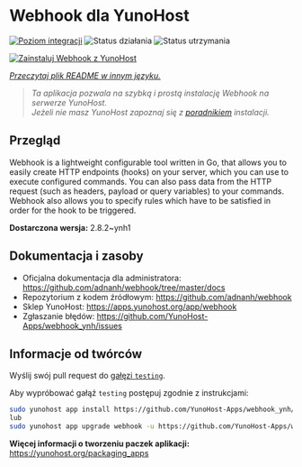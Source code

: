 <!--
To README zostało automatycznie wygenerowane przez <https://github.com/YunoHost/apps/tree/master/tools/readme_generator>
Nie powinno być ono edytowane ręcznie.
-->

# Webhook dla YunoHost

[![Poziom integracji](https://apps.yunohost.org/badge/integration/webhook)](https://ci-apps.yunohost.org/ci/apps/webhook/)
![Status działania](https://apps.yunohost.org/badge/state/webhook)
![Status utrzymania](https://apps.yunohost.org/badge/maintained/webhook)

[![Zainstaluj Webhook z YunoHost](https://install-app.yunohost.org/install-with-yunohost.svg)](https://install-app.yunohost.org/?app=webhook)

*[Przeczytaj plik README w innym języku.](./ALL_README.md)*

> *Ta aplikacja pozwala na szybką i prostą instalację Webhook na serwerze YunoHost.*  
> *Jeżeli nie masz YunoHost zapoznaj się z [poradnikiem](https://yunohost.org/install) instalacji.*

## Przegląd

Webhook is a lightweight configurable tool written in Go, that allows you to easily create HTTP endpoints (hooks) on your server, which you can use to execute configured commands. You can also pass data from the HTTP request (such as headers, payload or query variables) to your commands. Webhook also allows you to specify rules which have to be satisfied in order for the hook to be triggered.


**Dostarczona wersja:** 2.8.2~ynh1

## Dokumentacja i zasoby

- Oficjalna dokumentacja dla administratora: <https://github.com/adnanh/webhook/tree/master/docs>
- Repozytorium z kodem źródłowym: <https://github.com/adnanh/webhook>
- Sklep YunoHost: <https://apps.yunohost.org/app/webhook>
- Zgłaszanie błędów: <https://github.com/YunoHost-Apps/webhook_ynh/issues>

## Informacje od twórców

Wyślij swój pull request do [gałęzi `testing`](https://github.com/YunoHost-Apps/webhook_ynh/tree/testing).

Aby wypróbować gałąź `testing` postępuj zgodnie z instrukcjami:

```bash
sudo yunohost app install https://github.com/YunoHost-Apps/webhook_ynh/tree/testing --debug
lub
sudo yunohost app upgrade webhook -u https://github.com/YunoHost-Apps/webhook_ynh/tree/testing --debug
```

**Więcej informacji o tworzeniu paczek aplikacji:** <https://yunohost.org/packaging_apps>
